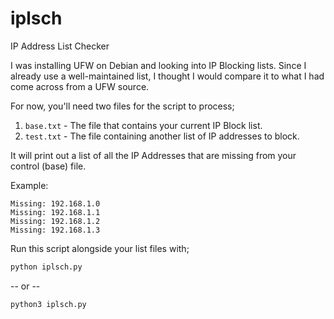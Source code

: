 # iplsch

IP Address List Checker

I was installing UFW on Debian and looking into IP Blocking lists.
Since I already use a well-maintained list, I thought I would compare
it to what I had come across from a UFW source.

For now, you'll need two files for the script to process;

1. `base.txt` - The file that contains your current IP Block list.
2. `test.txt` - The file containing another list of IP addresses to block.

It will print out a list of all the IP Addresses that are missing from your
control (base) file.

Example:

```log
Missing: 192.168.1.0
Missing: 192.168.1.1
Missing: 192.168.1.2
Missing: 192.168.1.3
```

Run this script alongside your list files with;

```bash
python iplsch.py
```

-- or --

```sh
python3 iplsch.py
```
